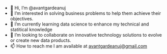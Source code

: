 - 👋 Hi, I’m @avantgardeanuj
- 👀 I’m interested in solving business problems to help them achieve their objectives.
- 🌱 I’m currently learning data science to enhance my technical and statitical knowledge
- 💞️ I’m looking to collaborate on innovative technology solutions to evolve or create new data products.
- 📫 How to reach me I am available at avantgardeanuj@gmail.com

<!---
avantgardeanuj/avantgardeanuj is a ✨ special ✨ repository because its `README.md` (this file) appears on your GitHub profile.
You can click the Preview link to take a look at your changes.
--->
